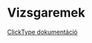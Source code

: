 # Vizsgaremek
[ClickType dokumentáció](https://turristvanszakkozepisk-my.sharepoint.com/:p:/g/personal/borosbarnabas_turr_hu/Ef9LhkTNqNlMg1_hFGSxyIMB0G_e1kBUobNNxNAzki055g?e=qSijXv)
